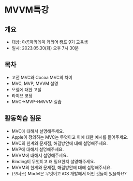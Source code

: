 # MVVM특강
## 개요
- 대상: 야곰아카데미 커리어 캠프 9기 교육생
- 일시: 2023.05.30(화) 오후 7시 30분

## 목차
- 고전 MVC와 Cocoa MVC의 차이
- MVC, MVP, MVVM 설명
- 모델에 대한 고찰
- 라이브 코딩
- MVC->MVP->MVVM 실습

## 활동학습 질문
- MVC에 대해서 설명해주세요.
- Apple이 정의하는 MVC는 무엇이고 이에 대한 예시를 들어주세요.
- MVC의 한계와 문제점, 해결방안에 대해 설명해주세요.
- MVP에 대해서 설명해주세요.
- MVVM에 대해서 설명해주세요.
- Binding이 무엇이고 왜 필요한지 설명해주세요.
- MVVM의 한계와 문제점, 해결방안에 대해 설명해주세요.
- (보너스) Model은 무엇이고 iOS 개발에서 어떤 것들이 있을까요?
